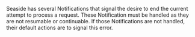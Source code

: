 Seaside has several Notifications that signal the desire to end the current attempt to process a request. These Notification must be handled as they are not resumable or continuable. If those Notifications are not handled, their default actions are to signal this error.
